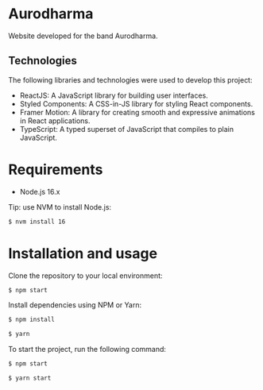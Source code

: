 # Aurodharma
Website developed for the band Aurodharma.

## Technologies

The following libraries and technologies were used to develop this project:

- ReactJS: A JavaScript library for building user interfaces.
- Styled Components: A CSS-in-JS library for styling React components.
- Framer Motion: A library for creating smooth and expressive animations in React applications.
- TypeScript: A typed superset of JavaScript that compiles to plain JavaScript.

# Requirements
- Node.js 16.x

Tip: use NVM to install Node.js:

```sh
$ nvm install 16
```

# Installation and usage
Clone the repository to your local environment:

```sh
$ npm start
```

Install dependencies using NPM or Yarn:

```sh
$ npm install
```

```sh
$ yarn
```

To start the project, run the following command:

```sh
$ npm start
```

```sh
$ yarn start
```



